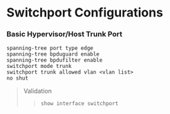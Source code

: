 # Switchport Configurations

### Basic Hypervisor/Host Trunk Port
```
spanning-tree port type edge
spanning-tree bpduguard enable
spanning-tree bpdufilter enable
switchport mode trunk
switchport trunk allowed vlan <vlan list>
no shut
```

> Validation
>> `show interface switchport`